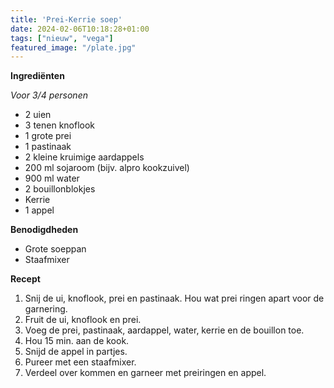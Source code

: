 ```yaml
---
title: 'Prei-Kerrie soep'
date: 2024-02-06T10:18:28+01:00
tags: ["nieuw", "vega"]
featured_image: "/plate.jpg"
---
```


**Ingrediënten**

*Voor 3/4 personen*
- 2 uien
- 3 tenen knoflook
- 1 grote prei
- 1 pastinaak
- 2 kleine kruimige aardappels
- 200 ml sojaroom (bijv. alpro kookzuivel)
- 900 ml water
- 2 bouillonblokjes
- Kerrie
- 1 appel

**Benodigdheden**
- Grote soeppan
- Staafmixer

**Recept**
1. Snij de ui, knoflook, prei en pastinaak. Hou wat prei ringen apart voor de garnering.
2. Fruit de ui, knoflook en prei.
3. Voeg de prei, pastinaak, aardappel, water, kerrie en de bouillon toe.
4. Hou 15 min. aan de kook.
5. Snijd de appel in partjes.
6. Pureer met een staafmixer.
7. Verdeel over kommen en garneer met preiringen en appel.
